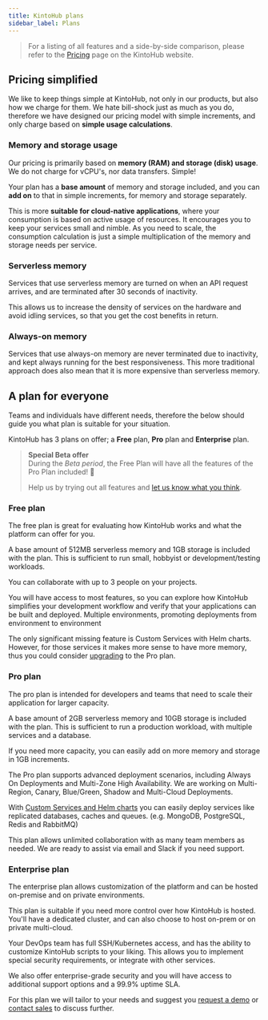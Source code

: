 ```yaml
---
title: KintoHub plans
sidebar_label: Plans
---
```


> For a listing of all features and a side-by-side comparison, please refer to the [Pricing](https://www.kintohub.com) page on the KintoHub website.

## Pricing simplified

We like to keep things simple at KintoHub, not only in our products, but also how we charge for them. We hate bill-shock just as much as you do, therefore we have designed our pricing model with simple increments, and only charge based on __simple usage calculations__.

### Memory and storage usage

Our pricing is primarily based on __memory (RAM) and storage (disk) usage__. We do not charge for vCPU's, nor data transfers. Simple!

Your plan has a __base amount__ of memory and storage included, and you can __add on__ to that in simple increments, for memory and storage separately.

This is more __suitable for cloud-native applications__, where your consumption is based on active usage of resources.
It encourages you to keep your services small and nimble. As you need to scale, the consumption calculation is just a simple multiplication of the memory and storage needs per service.

### Serverless memory

Services that use serverless memory are turned on when an API request arrives, and are terminated after 30 seconds of inactivity.

This allows us to increase the density of services on the hardware and avoid idling services, so that you get the cost benefits in return.

### Always-on memory

Services that use always-on memory are never terminated due to inactivity, and kept always running for the best responsiveness. This more traditional approach does also mean that it is more expensive than serverless memory.

## A plan for everyone

Teams and individuals have different needs, therefore the below should guide you what plan is suitable for your situation.

KintoHub has 3 plans on offer; a __Free__ plan, __Pro__ plan and __Enterprise__ plan.

> __Special Beta offer__  
> During the *Beta period*, the Free Plan will have all the features of the Pro Plan included! 🎉
>
> Help us by trying out all features and [let us know what you think](https://www.kintohub.com/contact-us/).

### Free plan

The free plan is great for evaluating how KintoHub works and what the platform can offer for you.

A base amount of 512MB serverless memory and 1GB storage is included with the plan. This is sufficient to run small, hobbyist or development/testing workloads.

You can collaborate with up to 3 people on your projects.

You will have access to most features, so you can explore how KintoHub simplifies your development workflow and verify that your applications can be built and deployed. Multiple environments, promoting deployments from environment to environment 

The only significant missing feature is Custom Services with Helm charts. However, for those services it makes more sense to have more memory, thus you could consider [upgrading](upgrading.md) to the Pro plan.

### Pro plan

The pro plan is intended for developers and teams that need to scale their application for larger capacity.

A base amount of 2GB serverless memory and 10GB storage is included with the plan. This is sufficient to run a production workload, with multiple services and a database.

If you need more capacity, you can easily add on more memory and storage in 1GB increments.

The Pro plan supports advanced deployment scenarios, including Always On Deployments and Multi-Zone High Availability. We are working on Multi-Region, Canary, Blue/Green, Shadow and Multi-Cloud Deployments.

With [Custom Services and Helm charts](kintoblocks/custom-services.md) you can easily deploy services like replicated databases, caches and queues. (e.g. MongoDB, PostgreSQL, Redis and RabbitMQ)

This plan allows unlimited collaboration with as many team members as needed. We are ready to assist via email and Slack if you need support.

### Enterprise plan

The enterprise plan allows customization of the platform and can be hosted on-premise and on private environments.

This plan is suitable if you need more control over how KintoHub is hosted. You'll have a dedicated cluster, and can also choose to host on-prem or on private multi-cloud.

Your DevOps team has full SSH/Kubernetes access, and has the ability to customize KintoHub scripts to your liking. This allows you to implement special security requirements, or integrate with other services.

We also offer enterprise-grade security and you will have access to additional support options and a 99.9% uptime SLA.

For this plan we will tailor to your needs and suggest you [request a demo]() or [contact sales]() to discuss further.